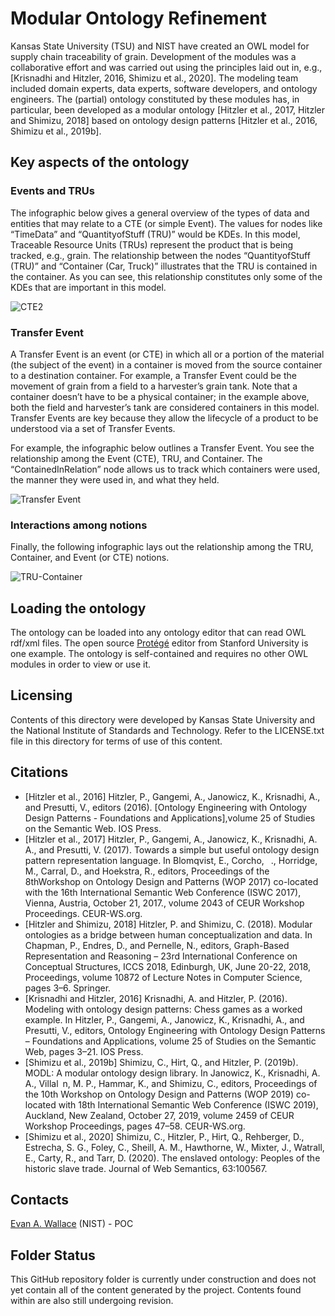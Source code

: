 # Modular Ontology Refinement
Kansas State University (TSU) and NIST have created an OWL model for supply chain traceability of grain. Development of the modules was a collaborative effort and was carried out using the principles laid out in, e.g., [Krisnadhi and Hitzler, 2016, Shimizu et al., 2020]. The modeling team included domain experts, data experts, software developers, and ontology engineers. The (partial) ontology constituted by these modules has, in particular, been developed as a modular ontology [Hitzler et al., 2017, Hitzler and Shimizu, 2018] based on ontology design patterns [Hitzler et al., 2016, Shimizu et al., 2019b].  
## Key aspects of the ontology
### Events and TRUs
The infographic below gives a general overview of the types of data and entities that may relate to a CTE (or simple Event). The values for nodes like “TimeData” and “QuantityofStuff (TRU)” would be KDEs. In this model, Traceable Resource Units (TRUs) represent the product that is being tracked, e.g., grain. The relationship between the nodes “QuantityofStuff (TRU)” and “Container (Car, Truck)” illustrates that the TRU is contained in the container. As you can see, this relationship constitutes only some of the KDEs that are important in this model.

![CTE2](https://user-images.githubusercontent.com/78493839/121057872-be2f0200-c78d-11eb-8ff4-f083f8e1bfcc.png)

### Transfer Event
A Transfer Event is an event (or CTE) in which all or a portion of the material (the subject of the event) in a container is moved from the source container to a destination container. For example, a Transfer Event could be the movement of grain from a field to a harvester’s grain tank. Note that a container doesn’t have to be a physical container; in the example above, both the field and harvester’s tank are considered containers in this model. Transfer Events are key because they allow the lifecycle of a product to be understood via a set of Transfer Events. 

For example, the infographic below outlines a Transfer Event. You see the relationship among the Event (CTE), TRU, and Container. The “ContainedInRelation” node allows us to track which containers were used, the manner they were used in, and what they held. 

![Transfer Event](https://user-images.githubusercontent.com/78493839/121057966-db63d080-c78d-11eb-97a0-11f47f52be5c.jpg)

### Interactions among notions
Finally, the following infographic lays out the relationship among the TRU, Container, and Event (or CTE) notions.

![TRU-Container](https://user-images.githubusercontent.com/78493839/121057990-df8fee00-c78d-11eb-99d6-5cdff8197e7e.jpg)
## Loading the ontology
The ontology can be loaded into any ontology editor that can read OWL rdf/xml files.  The open source [Protégé](https://protege.stanford.edu) editor from Stanford University is one example. The ontology is self-contained and requires no other OWL modules in order to view or use it.
## Licensing
Contents of this directory were developed by Kansas State University and the National Institute of Standards and Technology. Refer to the LICENSE.txt file in this directory for terms of use of this content.
## Citations
* [Hitzler et al., 2016] Hitzler, P., Gangemi, A., Janowicz, K., Krisnadhi, A., and Presutti, V., editors (2016). [Ontology Engineering with Ontology Design Patterns - Foundations and Applications],volume 25 of Studies on the Semantic Web. IOS Press.  
* [Hitzler et al., 2017] Hitzler, P., Gangemi, A., Janowicz, K., Krisnadhi, A. A., and Presutti, V. (2017). Towards a simple but useful ontology design pattern representation language. In Blomqvist, E., Corcho,  ., Horridge, M., Carral, D., and Hoekstra, R., editors, Proceedings of the 8thWorkshop on Ontology Design and Patterns (WOP 2017) co-located with the 16th International Semantic Web Conference (ISWC 2017), Vienna, Austria, October 21, 2017., volume 2043 of CEUR Workshop Proceedings. CEUR-WS.org.  
* [Hitzler and Shimizu, 2018] Hitzler, P. and Shimizu, C. (2018). Modular ontologies as a bridge between human conceptualization and data. In Chapman, P., Endres, D., and Pernelle, N., editors, Graph-Based Representation and Reasoning – 23rd International Conference on Conceptual Structures, ICCS 2018, Edinburgh, UK, June 20-22, 2018, Proceedings, volume 10872 of Lecture Notes in Computer Science, pages 3–6. Springer.  
* [Krisnadhi and Hitzler, 2016] Krisnadhi, A. and Hitzler, P. (2016). Modeling with ontology design patterns: Chess games as a worked example. In Hitzler, P., Gangemi, A., Janowicz, K., Krisnadhi, A., and Presutti, V., editors, Ontology Engineering with Ontology Design Patterns – Foundations and Applications, volume 25 of Studies on the Semantic Web, pages 3–21. IOS Press.  
* [Shimizu et al., 2019b] Shimizu, C., Hirt, Q., and Hitzler, P. (2019b). MODL: A modular ontology design library. In Janowicz, K., Krisnadhi, A. A., Villal n, M. P., Hammar, K., and Shimizu, C., editors, Proceedings of the 10th Workshop on Ontology Design and Patterns (WOP 2019) co-located with 18th International Semantic Web Conference (ISWC 2019), Auckland, New Zealand, October 27, 2019, volume 2459 of CEUR Workshop Proceedings, pages 47–58. CEUR-WS.org.  
* [Shimizu et al., 2020] Shimizu, C., Hitzler, P., Hirt, Q., Rehberger, D., Estrecha, S. G., Foley, C., Sheill, A. M., Hawthorne, W., Mixter, J., Watrall, E., Carty, R., and Tarr, D. (2020). The enslaved ontology: Peoples of the historic slave trade. Journal of Web Semantics, 63:100567.  
## Contacts
[Evan A. Wallace](https://www.nist.gov/people/evan-k-wallace) (NIST) - POC  
## Folder Status
This GitHub repository folder is currently under construction and does not yet contain all of the content generated by the project.  Contents found within are also still undergoing revision.
